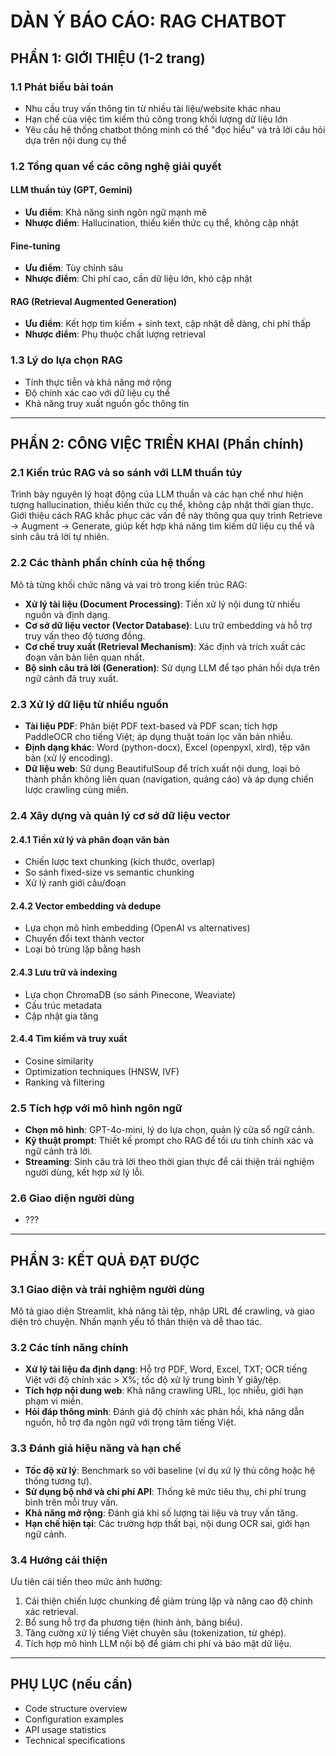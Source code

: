 # DÀN Ý BÁO CÁO: RAG CHATBOT

## PHẦN 1: GIỚI THIỆU (1-2 trang)

### 1.1 Phát biểu bài toán
- Nhu cầu truy vấn thông tin từ nhiều tài liệu/website khác nhau
- Hạn chế của việc tìm kiếm thủ công trong khối lượng dữ liệu lớn
- Yêu cầu hệ thống chatbot thông minh có thể "đọc hiểu" và trả lời câu hỏi dựa trên nội dung cụ thể

### 1.2 Tổng quan về các công nghệ giải quyết

#### LLM thuần túy (GPT, Gemini)
- **Ưu điểm**: Khả năng sinh ngôn ngữ mạnh mẽ
- **Nhược điểm**: Hallucination, thiếu kiến thức cụ thể, không cập nhật

#### Fine-tuning
- **Ưu điểm**: Tùy chỉnh sâu
- **Nhược điểm**: Chi phí cao, cần dữ liệu lớn, khó cập nhật

#### RAG (Retrieval Augmented Generation)
- **Ưu điểm**: Kết hợp tìm kiếm + sinh text, cập nhật dễ dàng, chi phí thấp
- **Nhược điểm**: Phụ thuộc chất lượng retrieval

### 1.3 Lý do lựa chọn RAG
- Tính thực tiễn và khả năng mở rộng
- Độ chính xác cao với dữ liệu cụ thể
- Khả năng truy xuất nguồn gốc thông tin

---

## PHẦN 2: CÔNG VIỆC TRIỂN KHAI (Phần chính)

### 2.1 Kiến trúc RAG và so sánh với LLM thuần túy
Trình bày nguyên lý hoạt động của LLM thuần và các hạn chế như hiện tượng hallucination, thiếu kiến thức cụ thể, không cập nhật thời gian thực. Giới thiệu cách RAG khắc phục các vấn đề này thông qua quy trình Retrieve → Augment → Generate, giúp kết hợp khả năng tìm kiếm dữ liệu cụ thể và sinh câu trả lời tự nhiên.

### 2.2 Các thành phần chính của hệ thống
Mô tả từng khối chức năng và vai trò trong kiến trúc RAG:
- **Xử lý tài liệu (Document Processing)**: Tiền xử lý nội dung từ nhiều nguồn và định dạng.
- **Cơ sở dữ liệu vector (Vector Database)**: Lưu trữ embedding và hỗ trợ truy vấn theo độ tương đồng.
- **Cơ chế truy xuất (Retrieval Mechanism)**: Xác định và trích xuất các đoạn văn bản liên quan nhất.
- **Bộ sinh câu trả lời (Generation)**: Sử dụng LLM để tạo phản hồi dựa trên ngữ cảnh đã truy xuất.

### 2.3 Xử lý dữ liệu từ nhiều nguồn
- **Tài liệu PDF**: Phân biệt PDF text-based và PDF scan; tích hợp PaddleOCR cho tiếng Việt; áp dụng thuật toán lọc văn bản nhiễu.
- **Định dạng khác**: Word (python-docx), Excel (openpyxl, xlrd), tệp văn bản (xử lý encoding).
- **Dữ liệu web**: Sử dụng BeautifulSoup để trích xuất nội dung, loại bỏ thành phần không liên quan (navigation, quảng cáo) và áp dụng chiến lược crawling cùng miền.

### 2.4 Xây dựng và quản lý cơ sở dữ liệu vector

#### 2.4.1 Tiền xử lý và phân đoạn văn bản
- Chiến lược text chunking (kích thước, overlap)
- So sánh fixed-size vs semantic chunking
- Xử lý ranh giới câu/đoạn

#### 2.4.2 Vector embedding và dedupe
- Lựa chọn mô hình embedding (OpenAI vs alternatives)
- Chuyển đổi text thành vector
- Loại bỏ trùng lặp bằng hash

#### 2.4.3 Lưu trữ và indexing
- Lựa chọn ChromaDB (so sánh Pinecone, Weaviate)
- Cấu trúc metadata
- Cập nhật gia tăng

#### 2.4.4 Tìm kiếm và truy xuất
- Cosine similarity
- Optimization techniques (HNSW, IVF)
- Ranking và filtering

### 2.5 Tích hợp với mô hình ngôn ngữ
- **Chọn mô hình**: GPT-4o-mini, lý do lựa chọn, quản lý cửa sổ ngữ cảnh.
- **Kỹ thuật prompt**: Thiết kế prompt cho RAG để tối ưu tính chính xác và ngữ cảnh trả lời.
- **Streaming**: Sinh câu trả lời theo thời gian thực để cải thiện trải nghiệm người dùng, kết hợp xử lý lỗi.

### 2.6 Giao diện người dùng
- ???

---

## PHẦN 3: KẾT QUẢ ĐẠT ĐƯỢC

### 3.1 Giao diện và trải nghiệm người dùng
Mô tả giao diện Streamlit, khả năng tải tệp, nhập URL để crawling, và giao diện trò chuyện. Nhấn mạnh yếu tố thân thiện và dễ thao tác.

### 3.2 Các tính năng chính
- **Xử lý tài liệu đa định dạng**: Hỗ trợ PDF, Word, Excel, TXT; OCR tiếng Việt với độ chính xác > X%; tốc độ xử lý trung bình Y giây/tệp.
- **Tích hợp nội dung web**: Khả năng crawling URL, lọc nhiễu, giới hạn phạm vi miền.
- **Hỏi đáp thông minh**: Đánh giá độ chính xác phản hồi, khả năng dẫn nguồn, hỗ trợ đa ngôn ngữ với trọng tâm tiếng Việt.

### 3.3 Đánh giá hiệu năng và hạn chế
- **Tốc độ xử lý**: Benchmark so với baseline (ví dụ xử lý thủ công hoặc hệ thống tương tự).
- **Sử dụng bộ nhớ và chi phí API**: Thống kê mức tiêu thụ, chi phí trung bình trên mỗi truy vấn.
- **Khả năng mở rộng**: Đánh giá khi số lượng tài liệu và truy vấn tăng.
- **Hạn chế hiện tại**: Các trường hợp thất bại, nội dung OCR sai, giới hạn ngữ cảnh.

### 3.4 Hướng cải thiện
Ưu tiên cải tiến theo mức ảnh hưởng:
1. Cải thiện chiến lược chunking để giảm trùng lặp và nâng cao độ chính xác retrieval.
2. Bổ sung hỗ trợ đa phương tiện (hình ảnh, bảng biểu).
3. Tăng cường xử lý tiếng Việt chuyên sâu (tokenization, từ ghép).
4. Tích hợp mô hình LLM nội bộ để giảm chi phí và bảo mật dữ liệu.

---

## PHỤ LỤC (nếu cần)
- Code structure overview
- Configuration examples
- API usage statistics
- Technical specifications
